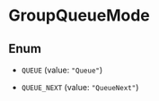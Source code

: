

# GroupQueueMode

## Enum


* `QUEUE` (value: `"Queue"`)

* `QUEUE_NEXT` (value: `"QueueNext"`)



